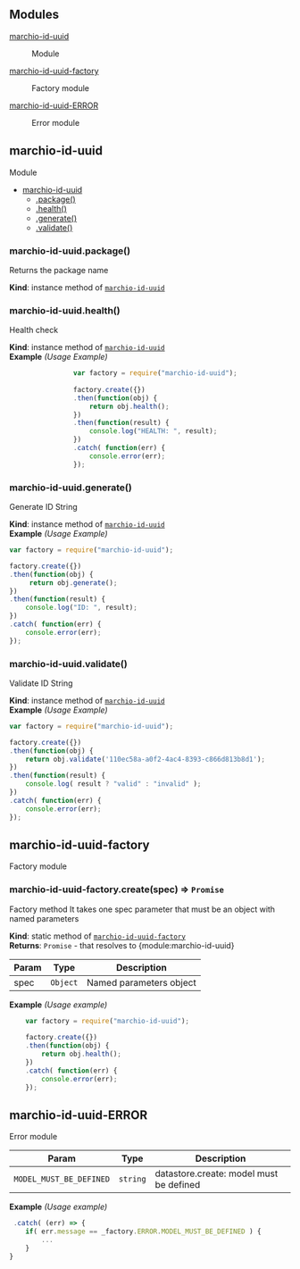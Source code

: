 ## Modules

<dl>
<dt><a href="#module_marchio-id-uuid">marchio-id-uuid</a></dt>
<dd><p>Module</p>
</dd>
<dt><a href="#module_marchio-id-uuid-factory">marchio-id-uuid-factory</a></dt>
<dd><p>Factory module</p>
</dd>
<dt><a href="#module_marchio-id-uuid-ERROR">marchio-id-uuid-ERROR</a></dt>
<dd><p>Error module</p>
</dd>
</dl>

<a name="module_marchio-id-uuid"></a>

## marchio-id-uuid
Module


* [marchio-id-uuid](#module_marchio-id-uuid)
    * [.package()](#module_marchio-id-uuid+package)
    * [.health()](#module_marchio-id-uuid+health)
    * [.generate()](#module_marchio-id-uuid+generate)
    * [.validate()](#module_marchio-id-uuid+validate)

<a name="module_marchio-id-uuid+package"></a>

### marchio-id-uuid.package()
Returns the package name

**Kind**: instance method of <code>[marchio-id-uuid](#module_marchio-id-uuid)</code>  
<a name="module_marchio-id-uuid+health"></a>

### marchio-id-uuid.health()
Health check

**Kind**: instance method of <code>[marchio-id-uuid](#module_marchio-id-uuid)</code>  
**Example** *(Usage Example)*  
```js
                var factory = require("marchio-id-uuid");
             
                factory.create({})
                .then(function(obj) {
                    return obj.health();
                })
                .then(function(result) {
                    console.log("HEALTH: ", result);
                })
                .catch( function(err) { 
                    console.error(err); 
                });
```
<a name="module_marchio-id-uuid+generate"></a>

### marchio-id-uuid.generate()
Generate ID String

**Kind**: instance method of <code>[marchio-id-uuid](#module_marchio-id-uuid)</code>  
**Example** *(Usage Example)*  
```js
var factory = require("marchio-id-uuid");

factory.create({})
.then(function(obj) {
     return obj.generate();
})
.then(function(result) {
    console.log("ID: ", result);
})
.catch( function(err) { 
    console.error(err); 
});
```
<a name="module_marchio-id-uuid+validate"></a>

### marchio-id-uuid.validate()
Validate ID String

**Kind**: instance method of <code>[marchio-id-uuid](#module_marchio-id-uuid)</code>  
**Example** *(Usage Example)*  
```js
var factory = require("marchio-id-uuid");

factory.create({})
.then(function(obj) {
    return obj.validate('110ec58a-a0f2-4ac4-8393-c866d813b8d1');
})
.then(function(result) {
    console.log( result ? "valid" : "invalid" );
})
.catch( function(err) { 
    console.error(err); 
});
```
<a name="module_marchio-id-uuid-factory"></a>

## marchio-id-uuid-factory
Factory module

<a name="module_marchio-id-uuid-factory.create"></a>

### marchio-id-uuid-factory.create(spec) ⇒ <code>Promise</code>
Factory method 
It takes one spec parameter that must be an object with named parameters

**Kind**: static method of <code>[marchio-id-uuid-factory](#module_marchio-id-uuid-factory)</code>  
**Returns**: <code>Promise</code> - that resolves to {module:marchio-id-uuid}  

| Param | Type | Description |
| --- | --- | --- |
| spec | <code>Object</code> | Named parameters object |

**Example** *(Usage example)*  
```js
    var factory = require("marchio-id-uuid");
 
    factory.create({})
    .then(function(obj) {
        return obj.health();
    })
    .catch( function(err) { 
        console.error(err); 
    });
```
<a name="module_marchio-id-uuid-ERROR"></a>

## marchio-id-uuid-ERROR
Error module


| Param | Type | Description |
| --- | --- | --- |
| ```MODEL_MUST_BE_DEFINED``` | <code>string</code> | datastore.create: model must be defined |

**Example** *(Usage example)*  
```js
 .catch( (err) => {
    if( err.message == _factory.ERROR.MODEL_MUST_BE_DEFINED ) {
        ...
    }
}
```
